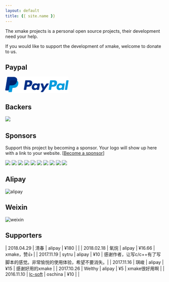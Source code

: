 ```yaml
---
layout: default
title: {{ site.name }}
---
```


<div id="donate"></div>

The xmake projects is a personal open source projects, their development need your help.

If you would like to support the development of xmake, welcome to donate to us.

## Paypal

[![Paypal Me](/assets/img/paypal.png)](http://paypal.me/tboox/5)

## Backers

<a href="https://opencollective.com/xmake#backers" target="_blank"><img src="https://opencollective.com/xmake/backers.svg?width=890"></a>

## Sponsors

Support this project by becoming a sponsor. Your logo will show up here with a link to your website. [[Become a sponsor](https://opencollective.com/xmake#sponsor)]

<a href="https://opencollective.com/xmake/sponsor/0/website" target="_blank"><img src="https://opencollective.com/xmake/sponsor/0/avatar.svg"></a>
<a href="https://opencollective.com/xmake/sponsor/1/website" target="_blank"><img src="https://opencollective.com/xmake/sponsor/1/avatar.svg"></a>
<a href="https://opencollective.com/xmake/sponsor/2/website" target="_blank"><img src="https://opencollective.com/xmake/sponsor/2/avatar.svg"></a>
<a href="https://opencollective.com/xmake/sponsor/3/website" target="_blank"><img src="https://opencollective.com/xmake/sponsor/3/avatar.svg"></a>
<a href="https://opencollective.com/xmake/sponsor/4/website" target="_blank"><img src="https://opencollective.com/xmake/sponsor/4/avatar.svg"></a>
<a href="https://opencollective.com/xmake/sponsor/5/website" target="_blank"><img src="https://opencollective.com/xmake/sponsor/5/avatar.svg"></a>
<a href="https://opencollective.com/xmake/sponsor/6/website" target="_blank"><img src="https://opencollective.com/xmake/sponsor/6/avatar.svg"></a>
<a href="https://opencollective.com/xmake/sponsor/7/website" target="_blank"><img src="https://opencollective.com/xmake/sponsor/7/avatar.svg"></a>
<a href="https://opencollective.com/xmake/sponsor/8/website" target="_blank"><img src="https://opencollective.com/xmake/sponsor/8/avatar.svg"></a>
<a href="https://opencollective.com/xmake/sponsor/9/website" target="_blank"><img src="https://opencollective.com/xmake/sponsor/9/avatar.svg"></a>

## Alipay 

<img src="{{site.baseurl}}/assets/img/alipay.png" alt="alipay" width="256" height="256">

## Weixin 

<img src="{{site.baseurl}}/assets/img/weixin.png" alt="weixin" width="218" height="218">

## Supporters 

| 2018.04.29 | 清春 | alipay | ¥180 | |
| 2018.02.18 | 氧烷 | alipay | ¥16.66 | xmake，赞👍 |
| 2017.11.19 | sytru | alipay | ¥10 | 感谢作者，让写c/c++有了写脚本的感觉。非常愉悦的使用体验，希望不要消失。|
| 2017.11.16 | 琪峻 | alipay | ¥15 | 感谢好用的xmake |
| 2017.10.26 | Welthy | alipay | ¥5 | xmake很好用啊 |
| 2016.11.10 | [lc-soft](https://github.com/lc-soft) | oschina | ¥10 | |





